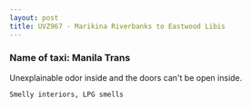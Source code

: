 ```yaml
---
layout: post
title: UVZ967 - Marikina Riverbanks to Eastwood Libis
---
```


### Name of taxi: Manila Trans

Unexplainable odor inside and the doors can't be open inside.

```Smelly interiors, LPG smells```
